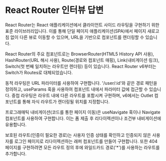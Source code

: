 # React Router 인터뷰 답변

React Router는 React 애플리케이션에서 클라이언트 사이드 라우팅을 구현하기 위한 표준 라이브러리입니다. 이를 통해 단일 페이지 애플리케이션(SPA)에서 페이지 새로고침 없이 다른 뷰로 이동할 수 있으며, URL을 기반으로 컴포넌트를 렌더링할 수 있습니다.

React Router의 주요 컴포넌트로는 BrowserRouter(HTML5 History API 사용), HashRouter(URL 해시 사용), Route(경로와 컴포넌트 매핑), Link(내비게이션 링크), Switch(첫 번째 일치하는 라우트만 렌더링) 등이 있습니다. React Router v6부터는 Switch가 Routes로 대체되었습니다.

동적 라우팅은 URL 파라미터를 사용하여 구현합니다. '/user/:id'와 같은 경로 패턴을 정의하고, useParams 훅을 사용하여 컴포넌트 내에서 파라미터 값에 접근할 수 있습니다. 중첩 라우팅은 라우트 내에 다른 라우트를 포함시켜 구현하며, v6에서는 Outlet 컴포넌트를 통해 자식 라우트가 렌더링될 위치를 지정합니다.

프로그래매틱 내비게이션(코드를 통한 페이지 이동)은 useNavigate 훅이나 Navigate 컴포넌트를 사용하여 구현합니다. 이는 폼 제출 후 리다이렉션이나 조건부 내비게이션에 유용합니다.

보호된 라우트(인증이 필요한 경로)는 사용자 인증 상태를 확인하고 인증되지 않은 사용자를 로그인 페이지로 리다이렉션하는 래퍼 컴포넌트를 만들어 구현합니다. 또한 404 페이지를 구현하려면 모든 라우트 정의 후에 와일드카드 경로('*')를 사용하는 라우트를 추가합니다.